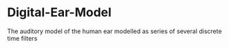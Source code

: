 # Digital-Ear-Model
The auditory model of the human ear modelled as series of several discrete time filters
